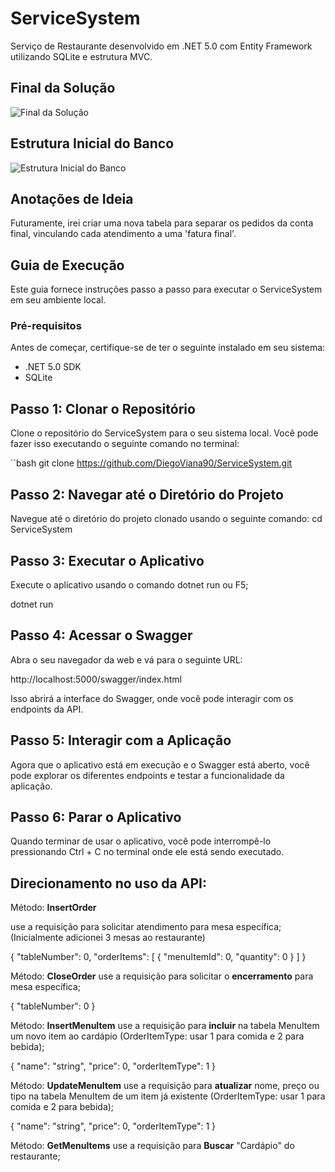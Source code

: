 # ServiceSystem

Serviço de Restaurante desenvolvido em .NET 5.0 com Entity Framework utilizando SQLite e estrutura MVC.

## Final da Solução

![Final da Solução](https://github.com/DiegoViana90/ServiceSystem/assets/77411511/ff0676d0-27b0-4b12-b642-d2f3bddefdca)

## Estrutura Inicial do Banco

![Estrutura Inicial do Banco](https://github.com/DiegoViana90/ServiceSystem/assets/77411511/91b4459c-67e3-4db2-877a-c3ac4e5c15da)

## Anotações de Ideia

Futuramente, irei criar uma nova tabela para separar os pedidos da conta final, vinculando cada atendimento a uma 'fatura final'.

## Guia de Execução

Este guia fornece instruções passo a passo para executar o ServiceSystem em seu ambiente local.

### Pré-requisitos

Antes de começar, certifique-se de ter o seguinte instalado em seu sistema:

- .NET 5.0 SDK
- SQLite

## **Passo 1: Clonar o Repositório**

Clone o repositório do ServiceSystem para o seu sistema local. Você pode fazer isso executando o seguinte comando no terminal:

``bash
git clone https://github.com/DiegoViana90/ServiceSystem.git

## **Passo 2: Navegar até o Diretório do Projeto**

Navegue até o diretório do projeto clonado usando o seguinte comando:
cd ServiceSystem

## **Passo 3: Executar o Aplicativo**

Execute o aplicativo usando o comando dotnet run ou F5;

dotnet run

## **Passo 4: Acessar o Swagger**

Abra o seu navegador da web e vá para o seguinte URL:

http://localhost:5000/swagger/index.html

Isso abrirá a interface do Swagger, onde você pode interagir com os endpoints da API.

## **Passo 5: Interagir com a Aplicação**

Agora que o aplicativo está em execução e o Swagger está aberto, você pode explorar os diferentes endpoints e testar a funcionalidade da aplicação.

## **Passo 6: Parar o Aplicativo**

Quando terminar de usar o aplicativo, você pode interrompê-lo pressionando Ctrl + C no terminal onde ele está sendo executado.






## **Direcionamento no uso da API:**

Método: **InsertOrder**

use a requisição para solicitar atendimento para mesa específica; (Inicialmente adicionei 3 mesas ao restaurante)

{
  "tableNumber": 0,
  "orderItems": [
    {
      "menuItemId": 0,
      "quantity": 0
    }
  ]
}

Método: **CloseOrder**
use a requisição para solicitar o **encerramento** para mesa específica;


{
  "tableNumber": 0
}


Método: **InsertMenuItem** use a requisição para **incluir** na tabela MenuItem um novo item ao cardápio (OrderItemType: usar 1 para comida e 2 para bebida);


{
  "name": "string",
  "price": 0,
  "orderItemType": 1
}

Método: **UpdateMenuItem** use a requisição para **atualizar** nome, preço ou tipo na tabela MenuItem de um item já existente (OrderItemType: usar 1 para comida e 2 para bebida);


{
  "name": "string",
  "price": 0,
  "orderItemType": 1
}

Método: **GetMenuItems** use a requisição para **Buscar** "Cardápio" do restaurante;

